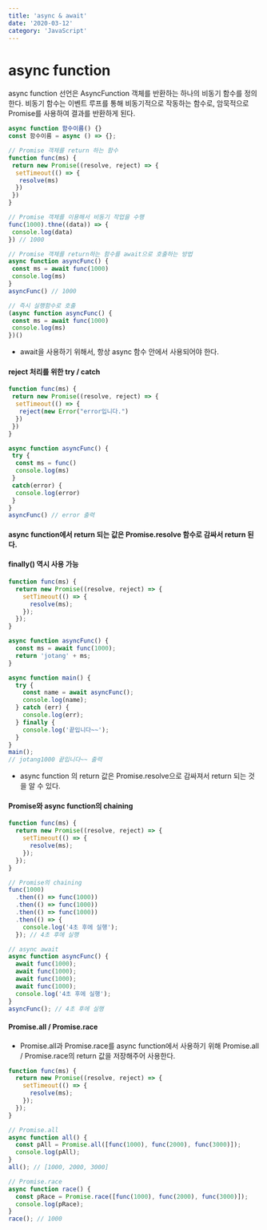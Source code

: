 ```yaml
---
title: 'async & await'
date: '2020-03-12'
category: 'JavaScript'
---
```


# async function

async function 선언은 AsyncFunction 객체를 반환하는 하나의 비동기 함수를 정의한다.
비동기 함수는 이벤트 루프를 통해 비동기적으로 작동하는 함수로, 암묵적으로 Promise를 사용하여 결과를 반환하게 된다.

```js
async function 함수이름() {}
const 함수이름 = async () => {};
```

```js
// Promise 객체를 return 하는 함수
function func(ms) {
 return new Promise((resolve, reject) => {
  setTimeout(() => {
   resolve(ms)
  })
 })
}

// Promise 객체를 이용해서 비동기 작업을 수행
func(1000).thne((data)) => {
 console.log(data)
}) // 1000

// Promise 객체를 return하는 함수를 await으로 호출하는 방법
async function asyncFunc() {
 const ms = await func(1000)
 console.log(ms)
}
asyncFunc() // 1000

// 즉시 실행함수로 호출
(async function asyncFunc() {
 const ms = await func(1000)
 console.log(ms)
})()
```

- await을 사용하기 위해서, 항상 async 함수 안에서 사용되어야 한다.

#### reject 처리를 위한 try / catch

```js
function func(ms) {
 return new Promise((resolve, reject) => {
  setTimeout(() => {
   reject(new Error("error입니다.")
  })
 })
}

async function asyncFunc() {
 try {
  const ms = func()
  console.log(ms)
 }
 catch(error) {
  console.log(error)
 }
}
asyncFunc() // error 출력
```

#### async function에서 return 되는 값은 Promise.resolve 함수로 감싸서 return 된다.

#### finally() 역시 사용 가능

```js
function func(ms) {
  return new Promise((resolve, reject) => {
    setTimeout(() => {
      resolve(ms);
    });
  });
}

async function asyncFunc() {
  const ms = await func(1000);
  return 'jotang' + ms;
}

async function main() {
  try {
    const name = await asyncFunc();
    console.log(name);
  } catch (err) {
    console.log(err);
  } finally {
    console.log('끝입니다~~');
  }
}
main();
// jotang1000 끝입니다~~ 출력
```

- async function 의 return 값은 Promise.resolve으로 감싸져서 return 되는 것을 알 수 있다.

#### Promise와 async function의 chaining

```js
function func(ms) {
  return new Promise((resolve, reject) => {
    setTimeout(() => {
      resolve(ms);
    });
  });
}

// Promise의 chaining
func(1000)
  .then(() => func(1000))
  .then(() => func(1000))
  .then(() => func(1000))
  .then(() => {
    console.log('4초 후에 실행');
  }); // 4초 후에 실행

// async await
async function asyncFunc() {
  await func(1000);
  await func(1000);
  await func(1000);
  await func(1000);
  console.log('4초 후에 실행');
}
asyncFunc(); // 4초 후에 실행
```

#### Promise.all / Promise.race

- Promise.all과 Promise.race를 async function에서 사용하기 위해 Promise.all / Promise.race의 return 값을 저장해주어 사용한다.

```js
function func(ms) {
  return new Promise((resolve, reject) => {
    setTimeout(() => {
      resolve(ms);
    });
  });
}

// Promise.all
async function all() {
  const pAll = Promise.all([func(1000), func(2000), func(3000)]);
  console.log(pAll);
}
all(); // [1000, 2000, 3000]

// Promise.race
async function race() {
  const pRace = Promise.race([func(1000), func(2000), func(3000)]);
  console.log(pRace);
}
race(); // 1000
```

